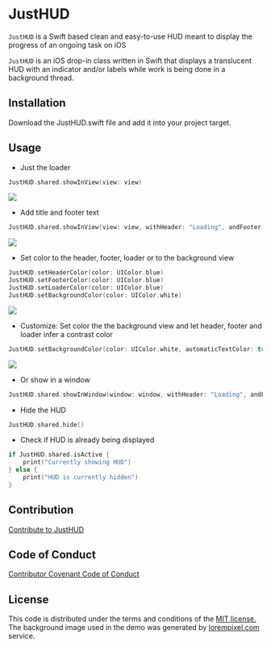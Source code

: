 # JustHUD
````JustHUD```` is a Swift based clean and easy-to-use HUD meant to display the progress of an ongoing task on iOS

````JustHUD```` is an iOS drop-in class written in Swift that displays a translucent HUD with an indicator and/or labels while work is being done in a background thread.

## Installation
Download the JustHUD.swift file and add it into your project target.

## Usage
- Just the loader 
````swift
JustHUD.shared.showInView(view: view)
````  
![](http://i.imgur.com/Yw3kE6r.png)

- Add title and footer text 
````swift
JustHUD.shared.showInView(view: view, withHeader: "Loading", andFooter: "Please wait...")
````  
![](http://i.imgur.com/pm5J5CI.png)

- Set color to the header, footer, loader or to the background view
````swift
JustHUD.setHeaderColor(color: UIColor.blue)
JustHUD.setFooterColor(color: UIColor.blue)
JustHUD.setLoaderColor(color: UIColor.blue)
JustHUD.setBackgroundColor(color: UIColor.white)
````  
![](http://i.imgur.com/EfzWnxJ.png)

- Customize: Set color the the background view and let header, footer and loader infer a contrast color
````swift
JustHUD.setBackgroundColor(color: UIColor.white, automaticTextColor: true)
````  
![](http://i.imgur.com/4nIV6gW.png)

- Or show in a window
````swift
JustHUD.shared.showInWindow(window: window, withHeader: "Loading", andFooter: "Please wait...")
````  

- Hide the HUD
````swift
JustHUD.shared.hide()
````

- Check if HUD is already being displayed
````swift
if JustHUD.shared.isActive {
    print("Currently showing HUD")
} else {
    print("HUD is currently hidden")
}
````

## Contribution
[Contribute to JustHUD](https://github.com/shubh10/JustHUD/blob/master/CONTRIBUTING.md)

## Code of Conduct
[Contributor Covenant Code of Conduct](https://github.com/shubh10/JustHUD/blob/master/CODE_OF_CONDUCT.md)

## License
This code is distributed under the terms and conditions of the [MIT license.](https://github.com/shubh10/JustHUD/blob/master/LICENSE)
The background image used in the demo was generated by [lorempixel.com](http://lorempixel.com/) service.


